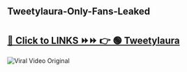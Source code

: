 
 ## Tweetylaura-Only-Fans-Leaked

# <h2><a href="https://clipsfans.com/Tweetylaura&ref=git">🔗 Click to LINKS ⏩⏩ 👉 🟢 Tweetylaura </a></h2>

<a href="https://clipsfans.com/Tweetylaura&ref=git" rel="nofollow" data-target="animated-image.originalLink"><img src="https://i.ibb.co.com/xMMVF88/686577567.gif" alt="Viral Video Original" style="max-width: 100%; display: inline-block;" data-target="animated-image.originalImage"></a>
